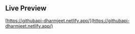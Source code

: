 ## Live Preview

[https://githubapi-dharmjeet.netlify.app/](https://githubapi-dharmjeet.netlify.app/)
